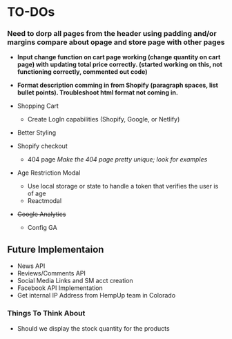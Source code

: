 # TO-DOs

### Need to dorp all pages from the header using padding and/or margins compare about opage and store page with other pages

- <strong>Input change function on cart page working (change quantity on cart page) with updating total price correctly. (started working on this, not functioning correctly, commented out code)</strong>

- <strong>Format description comming in from Shopify (paragraph spaces, list bullet points). Troubleshoot html format not coming in. </strong>

<!-- - Brand Statement -->
- Shopping Cart
  <!-- - use local storage in conjunction with global state/store to hold items for users
  - Global Context Provider -->
  - Create LogIn capabilities (Shopify, Google, or Netlify)
- Better Styling
  <!-- - Smaller buttons under products -->
- Shopify checkout
  <!-- - Set up the embedded Shopify Shopping CArt
  - <del>Add new products to HempUp Test shopify products acct.</del>
  - <del>Need SKUs for products</del>
  - <del>Need pricing for products</del>
  - Need Relevant Tags for the products
- <strong>Pages and Routes</strong> -->

  <!-- - <del>What is CBD?</del>
  - Terms & Conditions
  - Privacy Policy
  - SHOPPING CART
  - <del> Contact Page and Form </del> -->
  - 404 page <em>Make the 404 page pretty unique; look for examples</em>

- Age Restriction Modal
  - Use local storage or state to handle a token that verifies the user is of age
  - Reactmodal
- <del>Google Analytics</del>
  - Config GA

## Future Implementaion

- News API
- Reviews/Comments API
- Social Media Links and SM acct creation
- Facebook API Implementation
- Get internal IP Address from HempUp team in Colorado

### Things To Think About

- Should we display the stock quantity for the products

